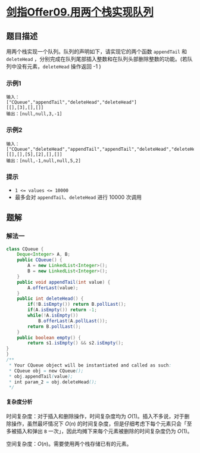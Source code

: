 # [剑指Offer09.用两个栈实现队列](https://leetcode-cn.com/problems/yong-liang-ge-zhan-shi-xian-dui-lie-lcof/)
## 题目描述
用两个栈实现一个队列。队列的声明如下，请实现它的两个函数 `appendTail` 和 `deleteHead` ，分别完成在队列尾部插入整数和在队列头部删除整数的功能。(若队列中没有元素，`deleteHead` 操作返回 -1 )

### 示例1
```
输入：
["CQueue","appendTail","deleteHead","deleteHead"]
[[],[3],[],[]]
输出：[null,null,3,-1]
```
### 示例2
```
输入：
["CQueue","deleteHead","appendTail","appendTail","deleteHead","deleteHead"]
[[],[],[5],[2],[],[]]
输出：[null,-1,null,null,5,2]
```
### 提示
- `1 <= values <= 10000`
- 最多会对 `appendTail`、`deleteHead` 进行 10000 次调用

## 题解
### 解法一
```java
class CQueue {
    Deque<Integer> A, B;
    public CQueue() {
        A = new LinkedList<Integer>();
        B = new LinkedList<Integer>();
    }
    public void appendTail(int value) {
        A.offerLast(value);
    }
    public int deleteHead() {
        if(!B.isEmpty()) return B.pollLast();
        if(A.isEmpty()) return -1;
        while(!A.isEmpty())
            B.offerLast(A.pollLast());
        return B.pollLast();
    }
    public boolean empty() {
        return s1.isEmpty() && s2.isEmpty();
}
}
/**
 * Your CQueue object will be instantiated and called as such:
 * CQueue obj = new CQueue();
 * obj.appendTail(value);
 * int param_2 = obj.deleteHead();
 */
```
#### 复杂度分析
时间复杂度：对于插入和删除操作，时间复杂度均为 $O(1)$。插入不多说，对于删除操作，虽然最坏情况下 $O(n)$ 的时间复杂度，但是仔细考虑下每个元素只会「至多被插入和弹出 `B` 一次」，因此均摊下来每个元素被删除的时间复杂度仍为 $O(1)$。

空间复杂度：$O(n)$。需要使用两个栈存储已有的元素。


